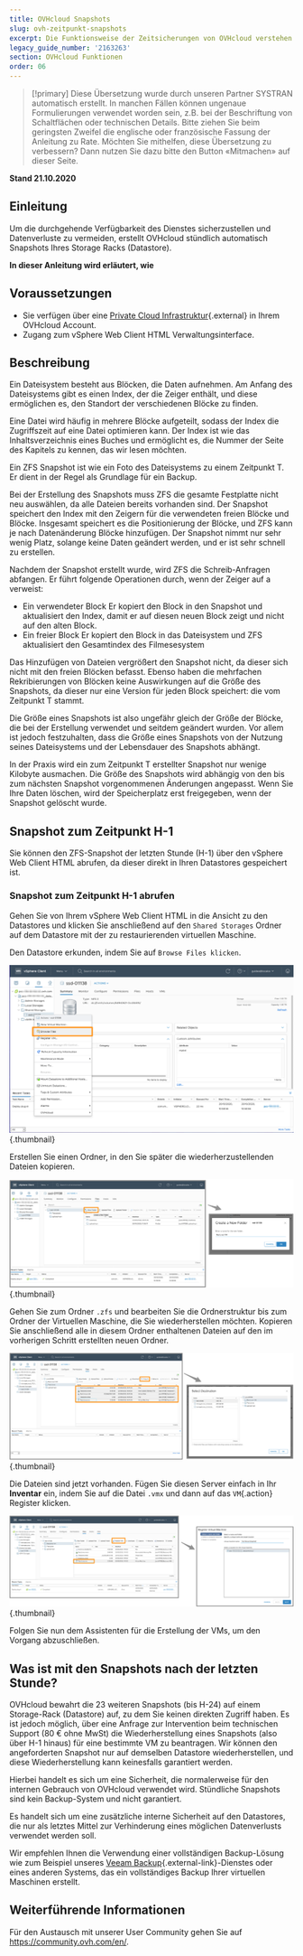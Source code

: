 ```yaml
---
title: OVHcloud Snapshots
slug: ovh-zeitpunkt-snapshots
excerpt: Die Funktionsweise der Zeitsicherungen von OVHcloud verstehen
legacy_guide_number: '2163263'
section: OVHcloud Funktionen
order: 06
---
```


> [!primary]
> Diese Übersetzung wurde durch unseren Partner SYSTRAN automatisch erstellt. In manchen Fällen können ungenaue Formulierungen verwendet worden sein, z.B. bei der Beschriftung von Schaltflächen oder technischen Details. Bitte ziehen Sie beim geringsten Zweifel die englische oder französische Fassung der Anleitung zu Rate. Möchten Sie mithelfen, diese Übersetzung zu verbessern? Dann nutzen Sie dazu bitte den Button «Mitmachen» auf dieser Seite.
>

**Stand 21.10.2020**

## Einleitung

Um die durchgehende Verfügbarkeit des Dienstes sicherzustellen und Datenverluste zu vermeiden, erstellt OVHcloud stündlich automatisch Snapshots Ihres Storage Racks (Datastore).

**In dieser Anleitung wird erläutert, wie**

## Voraussetzungen

* Sie verfügen über eine [Private Cloud Infrastruktur](https://www.ovhcloud.com/de/public-cloud/){.external} in Ihrem OVHcloud Account.
* Zugang zum vSphere Web Client HTML Verwaltungsinterface.

## Beschreibung

Ein Dateisystem besteht aus Blöcken, die Daten aufnehmen. Am Anfang des Dateisystems gibt es einen Index, der die Zeiger enthält, und diese ermöglichen es, den Standort der verschiedenen Blöcke zu finden.

Eine Datei wird häufig in mehrere Blöcke aufgeteilt, sodass der Index die Zugriffszeit auf eine Datei optimieren kann. Der Index ist wie das Inhaltsverzeichnis eines Buches und ermöglicht es, die Nummer der Seite des Kapitels zu kennen, das wir lesen möchten.
 
Ein ZFS Snapshot ist wie ein Foto des Dateisystems zu einem Zeitpunkt T. Er dient in der Regel als Grundlage für ein Backup.
 
Bei der Erstellung des Snapshots muss ZFS die gesamte Festplatte nicht neu auswählen, da alle Dateien bereits vorhanden sind. Der Snapshot speichert den Index mit den Zeigern für die verwendeten freien Blöcke und Blöcke. Insgesamt speichert es die Positionierung der Blöcke, und ZFS kann je nach Datenänderung Blöcke hinzufügen. Der Snapshot nimmt nur sehr wenig Platz, solange keine Daten geändert werden, und er ist sehr schnell zu erstellen.
 
Nachdem der Snapshot erstellt wurde, wird ZFS die Schreib-Anfragen abfangen. Er führt folgende Operationen durch, wenn der Zeiger auf a verweist:
 
- Ein verwendeter Block Er kopiert den Block in den Snapshot und aktualisiert den Index, damit er auf diesen neuen Block zeigt und nicht auf den alten Block.
- Ein freier Block Er kopiert den Block in das Dateisystem und ZFS aktualisiert den Gesamtindex des Filmesesystem
 
Das Hinzufügen von Dateien vergrößert den Snapshot nicht, da dieser sich nicht mit den freien Blöcken befasst. Ebenso haben die mehrfachen Rekribierungen von Blöcken keine Auswirkungen auf die Größe des Snapshots, da dieser nur eine Version für jeden Block speichert: die vom Zeitpunkt T stammt.
 
Die Größe eines Snapshots ist also ungefähr gleich der Größe der Blöcke, die bei der Erstellung verwendet und seitdem geändert wurden. Vor allem ist jedoch festzuhalten, dass die Größe eines Snapshots von der Nutzung seines Dateisystems und der Lebensdauer des Snapshots abhängt.
 
In der Praxis wird ein zum Zeitpunkt T erstellter Snapshot nur wenige Kilobyte ausmachen. Die Größe des Snapshots wird abhängig von den bis zum nächsten Snapshot vorgenommenen Änderungen angepasst. Wenn Sie Ihre Daten löschen, wird der Speicherplatz erst freigegeben, wenn der Snapshot gelöscht wurde.

## Snapshot zum Zeitpunkt H-1

Sie können den ZFS-Snapshot der letzten Stunde (H-1) über den vSphere Web Client HTML abrufen, da dieser direkt in Ihren Datastores gespeichert ist. 

### Snapshot zum Zeitpunkt H-1 abrufen

Gehen Sie von Ihrem vSphere Web Client HTML in die Ansicht zu den Datastores und klicken Sie anschließend auf den `Shared Storages` Ordner auf dem Datastore mit der zu restaurierenden virtuellen Maschine.

Den Datastore erkunden, indem Sie auf `Browse Files klicken`.

![](images/snapshot01.png){.thumbnail}

Erstellen Sie einen Ordner, in den Sie später die wiederherzustellenden Dateien kopieren.

![](images/snapshot02.png){.thumbnail}

Gehen Sie zum Ordner `.zfs` und bearbeiten Sie die Ordnerstruktur bis zum Ordner der Virtuellen Maschine, die Sie wiederherstellen möchten. Kopieren Sie anschließend alle in diesem Ordner enthaltenen Dateien auf den im vorherigen Schritt erstellten neuen Ordner.

![](images/snapshot03.png){.thumbnail}

Die Dateien sind jetzt vorhanden. Fügen Sie diesen Server einfach in Ihr **Inventar** ein, indem Sie auf die Datei `.vmx` und dann auf das `VM`{.action} Register klicken.

![](images/snapshot04.png){.thumbnail}

Folgen Sie nun dem Assistenten für die Erstellung der VMs, um den Vorgang abzuschließen.

## Was ist mit den Snapshots nach der letzten Stunde?

OVHcloud bewahrt die 23 weiteren Snapshots (bis H-24) auf einem Storage-Rack (Datastore) auf, zu dem Sie keinen direkten Zugriff haben. Es ist jedoch möglich, über eine Anfrage zur Intervention beim technischen Support (80 € ohne MwSt) die Wiederherstellung eines Snapshots (also über H-1 hinaus) für eine bestimmte VM zu beantragen. Wir können den angeforderten Snapshot nur auf demselben Datastore wiederherstellen, und diese Wiederherstellung kann keinesfalls garantiert werden.

Hierbei handelt es sich um eine Sicherheit, die normalerweise für den internen Gebrauch von OVHcloud verwendet wird. Stündliche Snapshots sind kein Backup-System und nicht garantiert.

Es handelt sich um eine zusätzliche interne Sicherheit auf den Datastores, die nur als letztes Mittel zur Verhinderung eines möglichen Datenverlusts verwendet werden soll.

Wir empfehlen Ihnen die Verwendung einer vollständigen Backup-Lösung wie zum Beispiel unseres [Veeam Backup](https://docs.ovh.com/gb/en/private-cloud/veeam-backup-as-a-service/){.external-link}-Dienstes oder eines anderen Systems, das ein vollständiges Backup Ihrer virtuellen Maschinen erstellt.

## Weiterführende Informationen

Für den Austausch mit unserer User Community gehen Sie auf <https://community.ovh.com/en/>.

